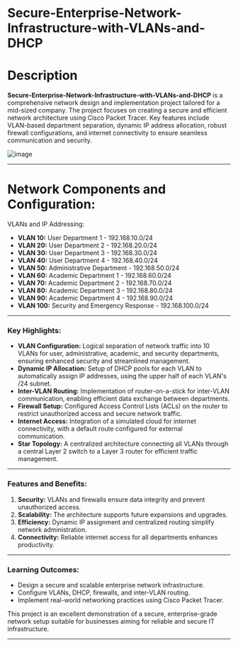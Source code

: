 # Secure-Enterprise-Network-Infrastructure-with-VLANs-and-DHCP


# Description  

**Secure-Enterprise-Network-Infrastructure-with-VLANs-and-DHCP** is a comprehensive network design and implementation project tailored for a mid-sized company. The project focuses on creating a secure and efficient network architecture using Cisco Packet Tracer. Key features include VLAN-based department separation, dynamic IP address allocation, robust firewall configurations, and internet connectivity to ensure seamless communication and security.

![image](https://github.com/user-attachments/assets/dad23662-7d31-4ba0-bb4c-6ad307f828fc)



---
# Network Components and Configuration:
VLANs and IP Addressing:

- **VLAN 10:**  User Department 1 - 192.168.10.0/24
- **VLAN 20:**  User Department 2 - 192.168.20.0/24
- **VLAN 30:**  User Department 3 - 192.168.30.0/24
- **VLAN 40:**  User Department 4 - 192.168.40.0/24
- **VLAN 50:**  Administrative Department - 192.168.50.0/24
- **VLAN 60:**  Academic Department 1 - 192.168.60.0/24
- **VLAN 70:**  Academic Department 2 - 192.168.70.0/24
- **VLAN 80:**  Academic Department 3 - 192.168.80.0/24
- **VLAN 90:**  Academic Department 4 - 192.168.90.0/24
- **VLAN 100:** Security and Emergency Response - 192.168.100.0/24

---

### Key Highlights:  
- **VLAN Configuration:** Logical separation of network traffic into 10 VLANs for user, administrative, academic, and security departments, ensuring enhanced security and streamlined management.  
- **Dynamic IP Allocation:** Setup of DHCP pools for each VLAN to automatically assign IP addresses, using the upper half of each VLAN's /24 subnet.  
- **Inter-VLAN Routing:** Implementation of router-on-a-stick for inter-VLAN communication, enabling efficient data exchange between departments.  
- **Firewall Setup:** Configured Access Control Lists (ACLs) on the router to restrict unauthorized access and secure network traffic.  
- **Internet Access:** Integration of a simulated cloud for internet connectivity, with a default route configured for external communication.  
- **Star Topology:** A centralized architecture connecting all VLANs through a central Layer 2 switch to a Layer 3 router for efficient traffic management.  

---

### Features and Benefits:  
1. **Security:** VLANs and firewalls ensure data integrity and prevent unauthorized access.  
2. **Scalability:** The architecture supports future expansions and upgrades.  
3. **Efficiency:** Dynamic IP assignment and centralized routing simplify network administration.  
4. **Connectivity:** Reliable internet access for all departments enhances productivity.  

---

### Learning Outcomes:  
- Design a secure and scalable enterprise network infrastructure.  
- Configure VLANs, DHCP, firewalls, and inter-VLAN routing.  
- Implement real-world networking practices using Cisco Packet Tracer.  

This project is an excellent demonstration of a secure, enterprise-grade network setup suitable for businesses aiming for reliable and secure IT infrastructure.

---
